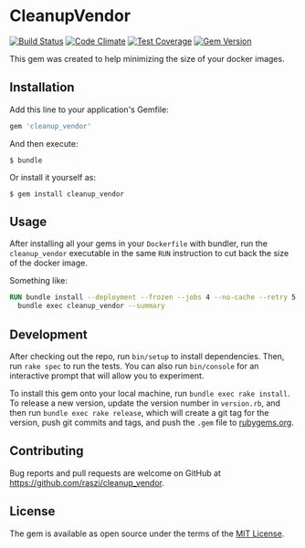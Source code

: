 # CleanupVendor

[![Build Status](https://travis-ci.org/raszi/cleanup_vendor.svg?branch=master)](https://travis-ci.org/raszi/cleanup_vendor)
[![Code Climate](https://codeclimate.com/github/raszi/cleanup_vendor/badges/gpa.svg)](https://codeclimate.com/github/raszi/cleanup_vendor)
[![Test Coverage](https://codeclimate.com/github/raszi/cleanup_vendor/badges/coverage.svg)](https://codeclimate.com/github/raszi/cleanup_vendor)
[![Gem Version](https://badge.fury.io/rb/cleanup_vendor.svg)](https://badge.fury.io/rb/cleanup_vendor)

This gem was created to help minimizing the size of your docker images.

## Installation

Add this line to your application's Gemfile:

```ruby
gem 'cleanup_vendor'
```

And then execute:

    $ bundle

Or install it yourself as:

    $ gem install cleanup_vendor

## Usage

After installing all your gems in your `Dockerfile` with bundler, run the `cleanup_vendor` executable in the same `RUN` instruction to cut back the size of the docker image.

Something like:

```Dockerfile
RUN bundle install --deployment --frozen --jobs 4 --no-cache --retry 5 --without development test && \
  bundle exec cleanup_vendor --summary
```

## Development

After checking out the repo, run `bin/setup` to install dependencies. Then, run `rake spec` to run the tests. You can also run `bin/console` for an interactive prompt that will allow you to experiment.

To install this gem onto your local machine, run `bundle exec rake install`. To release a new version, update the version number in `version.rb`, and then run `bundle exec rake release`, which will create a git tag for the version, push git commits and tags, and push the `.gem` file to [rubygems.org](https://rubygems.org).

## Contributing

Bug reports and pull requests are welcome on GitHub at https://github.com/raszi/cleanup_vendor.

## License

The gem is available as open source under the terms of the [MIT License](https://opensource.org/licenses/MIT).
